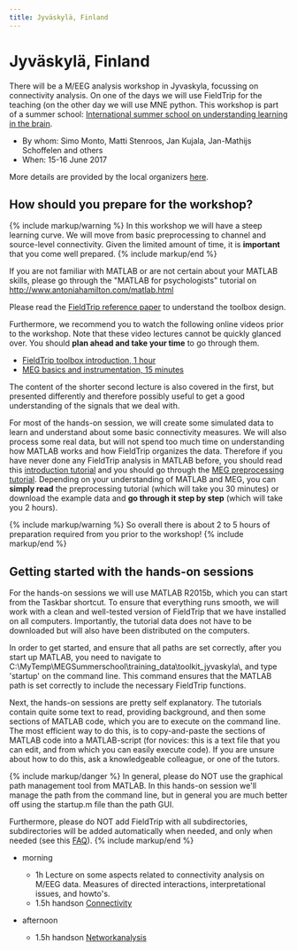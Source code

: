 ```yaml
---
title: Jyväskylä, Finland
---
```


# Jyväskylä, Finland

There will be a M/EEG analysis workshop in Jyvaskyla, focussing on connectivity analysis. On one of the days we will use FieldTrip for the teaching (on the other day we will use MNE python. This workshop is part of a summer school: [International summer school on understanding learning in the brain](http://cibr.jyu.fi/en/training/brain-summerschool2017/scientific_program).

-   By whom: Simo Monto, Matti Stenroos, Jan Kujala, Jan-Mathijs Schoffelen and others
-   When: 15-16 June 2017

More details are provided by the local organizers [here](http://cibr.jyu.fi/en/training/brain-summerschool2017/scientific_program).

## How should you prepare for the workshop?

{% include markup/warning %}
In this workshop we will have a steep learning curve. We will move from basic preprocessing to channel and source-level connectivity. Given the limited amount of time, it is **important** that you come well prepared.
{% include markup/end %}

If you are not familiar with MATLAB or are not certain about your MATLAB skills, please go through the "MATLAB for psychologists" tutorial on <http://www.antoniahamilton.com/matlab.html>

Please read the [FieldTrip reference paper](http://www.hindawi.com/journals/cin/2011/156869/) to understand the toolbox design.

Furthermore, we recommend you to watch the following online videos prior to the workshop. Note that these video lectures cannot be quickly glanced over. You should **plan ahead and take your time** to go through them.

-   [FieldTrip toolbox introduction, 1 hour](https://www.youtube.com/watch?v=eUVL_twWNdk)
-   [MEG basics and instrumentation, 15 minutes](https://www.youtube.com/watch?v=CPj4jJACeIs)

The content of the shorter second lecture is also covered in the first, but presented differently and therefore possibly useful to get a good understanding of the signals that we deal with.

For most of the hands-on session, we will create some simulated data to learn and understand about some basic connectivity measures. We will also process some real data, but will not spend too much time on understanding how MATLAB works and how FieldTrip organizes the data. Therefore if you have never done any FieldTrip analysis in MATLAB before, you should read this [introduction tutorial](/tutorial/introduction) and you should go through the [MEG preprocessing tutorial](/tutorial/eventrelatedaveraging). Depending on your understanding of MATLAB and MEG, you can **simply read** the preprocessing tutorial (which will take you 30 minutes) or download the example data and **go through it step by step** (which will take you 2 hours).

{% include markup/warning %}
So overall there is about 2 to 5 hours of preparation required from you prior to the workshop!
{% include markup/end %}

## Getting started with the hands-on sessions

For the hands-on sessions we will use MATLAB R2015b, which you can start from the Taskbar shortcut. To ensure that everything runs smooth, we will work with a clean and well-tested version of FieldTrip that we have installed on all computers. Importantly, the tutorial data does not have to be downloaded but will also have been distributed on the computers.

In order to get started, and ensure that all paths are set correctly, after you start up MATLAB, you need to navigate to C:\\MyTemp\\MEGSummerschool\\training_data\\toolkit_jyvaskyla\\, and type 'startup' on the command line. This command ensures that the MATLAB path is set correctly to include the necessary FieldTrip functions.

Next, the hands-on sessions are pretty self explanatory. The tutorials contain quite some text to read, providing background, and then some sections of MATLAB code, which you are to execute on the command line. The most efficient way to do this, is to copy-and-paste the sections of MATLAB code into a MATLAB-script (for novices: this is a text file that you can edit, and from which you can easily execute code). If you are unsure about how to do this, ask a knowledgeable colleague, or one of the tutors.

{% include markup/danger %}
In general, please do NOT use the graphical path management tool from MATLAB. In this hands-on session we'll manage the path from the command line, but in general you are much better off using the startup.m file than the path GUI.

Furthermore, please do NOT add FieldTrip with all subdirectories, subdirectories will be added automatically when needed, and only when needed (see this [FAQ](/faq/should_i_add_fieldtrip_with_all_subdirectories_to_my_matlab_path)).
{% include markup/end %}

-   morning

    -   1h Lecture on some aspects related to connectivity analysis on M/EEG data. Measures of directed interactions, interpretational issues, and howto's.
    -   1.5h handson [Connectivity](/tutorial/connectivity)

-   afternoon
    -   1.5h handson [Networkanalysis](/tutorial/networkanalysis)
